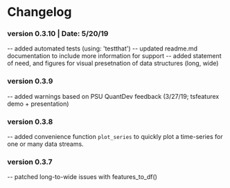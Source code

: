 # Changelog

### version 0.3.10 | Date: 5/20/19
-- added automated tests (using: 'testthat')
-- updated readme.md documentation to include more information for support
-- added statement of need, and figures for visual presetnation of data structures (long, wide)

### version 0.3.9
-- added warnings based on PSU QuantDev feedback (3/27/19; tsfeaturex demo + presentation)

### version 0.3.8
-- added convenience function `plot_series` to quickly plot a time-series for one or many data streams.

### version 0.3.7
-- patched long-to-wide issues with features_to_df()
